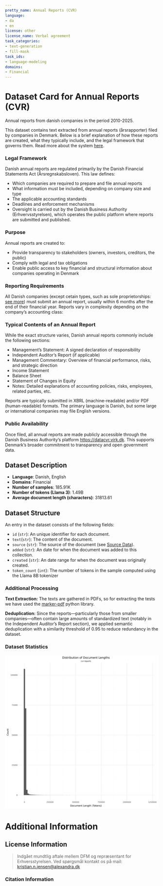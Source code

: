 ```yaml
---
pretty_name: Annual Reports (CVR)
language:
- da
- en
license: other
license_name: Verbal agreement
task_categories:
- text-generation
- fill-mask
task_ids:
- language-modeling
domains:
- Financial
---
```


# Dataset Card for Annual Reports (CVR)

<!-- START-SHORT DESCRIPTION -->
Annual reports from danish companies in the period 2010-2025. 
<!-- END-SHORT DESCRIPTION -->

This dataset contains text extracted from annual reports (årsrapporter) filed by companies in Denmark. Below is a brief explanation of how these reports are created, what they typically include, and the legal framework that governs them. Read more about the system [here](https://erhvervsstyrelsen.dk/vejledning-aarsrapporter).

### Legal Framework
Danish annual reports are regulated primarily by the Danish Financial Statements Act (Årsregnskabsloven). This law defines:

- Which companies are required to prepare and file annual reports
- What information must be included, depending on company size and type
- The applicable accounting standards
- Deadlines and enforcement mechanisms
- Oversight is carried out by the Danish Business Authority (Erhvervsstyrelsen), which operates the public platform where reports are submitted and published.

### Purpose
Annual reports are created to:

- Provide transparency to stakeholders (owners, investors, creditors, the public)
- Comply with legal and tax obligations
- Enable public access to key financial and structural information about companies operating in Denmark

### Reporting Requirements
All Danish companies (except cetain types, such as sole proprietorships: [see more](https://erhvervsstyrelsen.dk/vejledning-aarsrapporter#chapter1-1)) must submit an annual report, usually within 6 months after the end of their financial year. Reports vary in complexity depending on the company’s accounting class:



### Typical Contents of an Annual Report
While the exact structure varies, Danish annual reports commonly include the following sections:

- Management’s Statement: A signed declaration of responsibility
- Independent Auditor’s Report (if applicable)
- Management Commentary: Overview of financial performance, risks, and strategic direction
- Income Statement
- Balance Sheet
- Statement of Changes in Equity
- Notes: Detailed explanations of accounting policies, risks, employees, related parties, etc.

Reports are typically submitted in XBRL (machine-readable) and/or PDF (human-readable) formats. The primary language is Danish, but some large or international companies may file English versions.

### Public Availability
Once filed, all annual reports are made publicly accessible through the Danish Business Authority’s platform https://datacvr.virk.dk. This supports Denmark’s broader commitment to transparency and open government data.



## Dataset Description

<!-- START-DESC-STATS -->
- **Language**: Danish, English
- **Domains**: Financial
- **Number of samples**: 185.91K
- **Number of tokens (Llama 3)**: 1.49B
- **Average document length (characters)**: 31813.61
<!-- END-DESC-STATS -->


## Dataset Structure
An entry in the dataset consists of the following fields:

- `id` (`str`): An unique identifier for each document.
- `text`(`str`): The content of the document.
- `source` (`str`): The source of the document (see [Source Data](#source-data)).
- `added` (`str`): An date for when the document was added to this collection.
- `created` (`str`): An date range for when the document was originally created.
- `token_count` (`int`): The number of tokens in the sample computed using the Llama 8B tokenizer


### Additional Processing

**Text Extraction:** The texts are gathered in PDFs, so for extracting the tests we have used the [marker-pdf](https://github.com/datalab-to/marker/tree/master) python library.

**Deduplication:** Since the reports—particularly those from smaller companies—often contain large amounts of standardized text (notably in the Independent Auditor’s Report section), we applied semantic deduplication with a similarity threshold of 0.95 to reduce redundancy in the dataset.

### Dataset Statistics

<!-- START-DATASET PLOTS -->
<p align="center">
<img src="./images/dist_document_length.png" width="600" style="margin-right: 10px;" />
</p>
<!-- END-DATASET PLOTS -->


# Additional Information

## License Information
> Indgået mundtlig aftale mellem DFM og repræsentant for Erhversstyrelsen.
> Ved spørgsmål kontakt os på mail: kristian.n.jensen@alexandra.dk
>

### Citation Information
